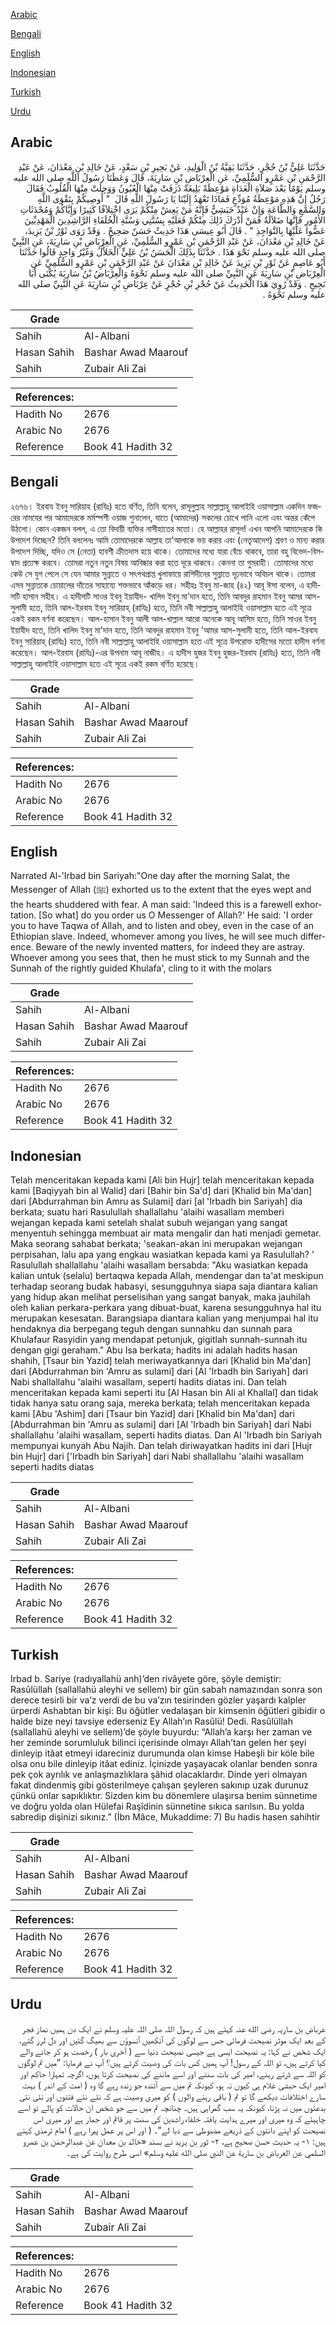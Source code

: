 [Arabic](#arabic)

[Bengali](#bengali)

[English](#english)

[Indonesian](#indonesian)

[Turkish](#turkish)

[Urdu](#urdu)

## Arabic


<div dir="rtl" lang="ar" style={{fontSize:'larger',backgroundColor:'#f8f9fa',padding:20}}>
حَدَّثَنَا عَلِيُّ بْنُ حُجْرٍ، حَدَّثَنَا بَقِيَّةُ بْنُ الْوَلِيدِ، عَنْ بَحِيرِ بْنِ سَعْدٍ، عَنْ خَالِدِ بْنِ مَعْدَانَ، عَنْ عَبْدِ الرَّحْمَنِ بْنِ عَمْرٍو السُّلَمِيِّ، عَنِ الْعِرْبَاضِ بْنِ سَارِيَةَ، قَالَ وَعَظَنَا رَسُولُ اللَّهِ صلى الله عليه وسلم يَوْمًا بَعْدَ صَلاَةِ الْغَدَاةِ مَوْعِظَةً بَلِيغَةً ذَرَفَتْ مِنْهَا الْعُيُونُ وَوَجِلَتْ مِنْهَا الْقُلُوبُ فَقَالَ رَجُلٌ إِنَّ هَذِهِ مَوْعِظَةُ مُوَدِّعٍ فَمَاذَا تَعْهَدُ إِلَيْنَا يَا رَسُولَ اللَّهِ قَالَ ‏ "‏ أُوصِيكُمْ بِتَقْوَى اللَّهِ وَالسَّمْعِ وَالطَّاعَةِ وَإِنْ عَبْدٌ حَبَشِيٌّ فَإِنَّهُ مَنْ يَعِشْ مِنْكُمْ يَرَى اخْتِلاَفًا كَثِيرًا وَإِيَّاكُمْ وَمُحْدَثَاتِ الأُمُورِ فَإِنَّهَا ضَلاَلَةٌ فَمَنْ أَدْرَكَ ذَلِكَ مِنْكُمْ فَعَلَيْهِ بِسُنَّتِي وَسُنَّةِ الْخُلَفَاءِ الرَّاشِدِينَ الْمَهْدِيِّينَ عَضُّوا عَلَيْهَا بِالنَّوَاجِذِ ‏"‏ ‏.‏ قَالَ أَبُو عِيسَى هَذَا حَدِيثٌ حَسَنٌ صَحِيحٌ ‏.‏ وَقَدْ رَوَى ثَوْرُ بْنُ يَزِيدَ، عَنْ خَالِدِ بْنِ مَعْدَانَ، عَنْ عَبْدِ الرَّحْمَنِ بْنِ عَمْرٍو السُّلَمِيِّ، عَنِ الْعِرْبَاضِ بْنِ سَارِيَةَ، عَنِ النَّبِيِّ صلى الله عليه وسلم نَحْوَ هَذَا ‏.‏ حَدَّثَنَا بِذَلِكَ الْحَسَنُ بْنُ عَلِيٍّ الْخَلاَّلُ وَغَيْرُ وَاحِدٍ قَالُوا حَدَّثَنَا أَبُو عَاصِمٍ عَنْ ثَوْرِ بْنِ يَزِيدَ عَنْ خَالِدِ بْنِ مَعْدَانَ عَنْ عَبْدِ الرَّحْمَنِ بْنِ عَمْرٍو السُّلَمِيِّ عَنِ الْعِرْبَاضِ بْنِ سَارِيَةَ عَنِ النَّبِيِّ صلى الله عليه وسلم نَحْوَهُ وَالْعِرْبَاضُ بْنُ سَارِيَةَ يُكْنَى أَبَا نَجِيحٍ ‏.‏ وَقَدْ رُوِيَ هَذَا الْحَدِيثُ عَنْ حُجْرِ بْنِ حُجْرٍ عَنْ عِرْبَاضِ بْنِ سَارِيَةَ عَنِ النَّبِيِّ صلى الله عليه وسلم نَحْوَهُ ‏.‏
</div>
<div style={{backgroundColor:'#f8f9fa',padding:20, marginBottom: 10}}><table> <thead> <tr> <th>Grade</th> <th></th> </tr> </thead> <tbody> <tr><td>Sahih</td><td>Al-Albani</td></tr><tr><td>Hasan Sahih</td><td>Bashar Awad Maarouf</td></tr><tr><td>Sahih</td><td>Zubair Ali Zai</td></tr></tbody></table><table> <thead> <tr> <th>References:</th> <th></th> </tr> </thead> <tbody><tr><td>Hadith No</td><td>2676</td></tr><tr><td>Arabic No</td><td>2676</td></tr><tr><td>Reference</td><td>Book 41 Hadith 32</td></tr></tbody></table></div>

## Bengali


<div dir="ltr" lang="bn" style={{fontSize:'larger',backgroundColor:'#f8f9fa',padding:20}}>
২৬৭৬। ইরবায ইবনু সারিয়াহ (রাযিঃ) হতে বর্ণিত, তিনি বলেন, রাসূলুল্লাহ সাল্লাল্লাহু আলাইহি ওয়াসাল্লাম একদিন ফজরের নামযের পর আমাদেরকে মর্মস্পশী ওয়াজ শুনালেন, যাতে (আমাদের) সকলের চোখে পানি এলো এবং অন্তর কেঁপে উঠলো। কোন একজন বলল, এ তো বিদায়ী ব্যক্তির নাসীহাতের মতো। হে আল্লাহর রাসূল! এখন আপনি আমাদেরকে কি উপদেশ দিচ্ছেন? তিনি বললেনঃ আমি তোমাদেরকে আল্লাহ তা’আলাকে ভয় করার এবং (নেতৃআদেশ) শ্রবণ ও মান্য করার উপদেশ দিচ্ছি, যদিও সে (নেতা) হাবশী ক্রীতদাস হয়ে থাকে। তোমাদের মধ্যে যারা বেঁচে থাকবে, তারা বহু বিভেদ-বিসম্বাদ প্রত্যক্ষ করবে। তোমরা নতুন নতুন বিষয় আবিষ্কার করা হতে দূরে থাকবে। কেননা তা গুমরাহী। তোমাদের মধ্যে কেউ সে যুগ পেলে সে যেন আমার সুন্নাতে ও সৎপথপ্রাপ্ত খুলাফায়ে রাশিদীনের সুন্নাতে দৃঢ়ভাবে অবিচল থাকে। তোমরা এসব সুন্নাতকে চোয়ালের দাঁতের সাহায্যে শক্তভাবে আঁকড়ে ধর। সহীহঃ ইবনু মা-জাহ (৪২) আবূ ঈসা বলেন, এ হাদীসটি হাসান সহীহ। এ হাদীসটি সাওর ইবনু ইয়াযীদ- খালিদ ইবনু মা'দান হতে, তিনি আবদুর রাহমান ইবনু আমর আস-সুলামী হতে, তিনি আল-ইরবায ইবনু সারিয়াহ্ (রাযিঃ) হতে, তিনি নবী সাল্লাল্লাহু আলাইহি ওয়াসাল্লাম হতে এই সূত্রে একই রকম বর্ণনা করেছেন। আল-হাসান ইবনু আলী আল-খাল্লাল আরো অনেকে আবূ আসিম হতে, তিনি সাওর ইবনু ইয়াযীদ হতে, তিনি খালিদ ইবনু মা'দান হতে, তিনি আবদুর রাহমান ইবনু 'আমর আস-সুলামী হতে, তিনি আল-ইরবায ইবনু সারিয়াহ্ (রাযিঃ) হতে, তিনি নবী সাল্লাল্লাহু আলাইহি ওয়াসাল্লাম হতে এই সূত্রে উপরোক্ত হাদীসের মতো হাদীস বর্ণনা করেছেন। আল-ইরবায (রাযিঃ)-এর উপনাম আবূ নাজীহ। এ হাদীস হুজর ইবনু হুজর-ইরবায (রাযিঃ) হতে, তিনি নবী সাল্লাল্লাহু আলাইহি ওয়াসাল্লাম হতে এই সূত্রে একই রকম বর্ণিত হয়েছে।
</div>
<div style={{backgroundColor:'#f8f9fa',padding:20, marginBottom: 10}}><table> <thead> <tr> <th>Grade</th> <th></th> </tr> </thead> <tbody> <tr><td>Sahih</td><td>Al-Albani</td></tr><tr><td>Hasan Sahih</td><td>Bashar Awad Maarouf</td></tr><tr><td>Sahih</td><td>Zubair Ali Zai</td></tr></tbody></table><table> <thead> <tr> <th>References:</th> <th></th> </tr> </thead> <tbody><tr><td>Hadith No</td><td>2676</td></tr><tr><td>Arabic No</td><td>2676</td></tr><tr><td>Reference</td><td>Book 41 Hadith 32</td></tr></tbody></table></div>

## English


<div dir="ltr" lang="en" style={{fontSize:'larger',backgroundColor:'#f8f9fa',padding:20}}>
Narrated Al-'Irbad bin Sariyah:"One day after the morning Salat, the Messenger of Allah (ﷺ) exhorted us to the extent that the eyes wept and the hearts shuddered with fear. A man said: 'Indeed this is a farewell exhortation. [So what] do you order us O Messenger of Allah?' He said: 'I order you to have Taqwa of Allah, and to listen and obey, even in the case of an Ethiopian slave. Indeed, whomever among you lives, he will see much difference. Beware of the newly invented matters, for indeed they are astray. Whoever among you sees that, then he must stick to my Sunnah and the Sunnah of the rightly guided Khulafa', cling to it with the molars
</div>
<div style={{backgroundColor:'#f8f9fa',padding:20, marginBottom: 10}}><table> <thead> <tr> <th>Grade</th> <th></th> </tr> </thead> <tbody> <tr><td>Sahih</td><td>Al-Albani</td></tr><tr><td>Hasan Sahih</td><td>Bashar Awad Maarouf</td></tr><tr><td>Sahih</td><td>Zubair Ali Zai</td></tr></tbody></table><table> <thead> <tr> <th>References:</th> <th></th> </tr> </thead> <tbody><tr><td>Hadith No</td><td>2676</td></tr><tr><td>Arabic No</td><td>2676</td></tr><tr><td>Reference</td><td>Book 41 Hadith 32</td></tr></tbody></table></div>

## Indonesian


<div dir="ltr" lang="id" style={{fontSize:'larger',backgroundColor:'#f8f9fa',padding:20}}>
Telah menceritakan kepada kami [Ali bin Hujr] telah menceritakan kepada kami [Baqiyyah bin al Walid] dari [Bahir bin Sa'd] dari [Khalid bin Ma'dan] dari [Abdurrahman bin Amru as Sulami] dari [al 'Irbadh bin Sariyah] dia berkata; suatu hari Rasulullah shallallahu 'alaihi wasallam memberi wejangan kepada kami setelah shalat subuh wejangan yang sangat menyentuh sehingga membuat air mata mengalir dan hati menjadi gemetar. Maka seorang sahabat berkata; 'seakan-akan ini merupakan wejangan perpisahan, lalu apa yang engkau wasiatkan kepada kami ya Rasulullah? ' Rasulullah shallallahu 'alaihi wasallam bersabda: "Aku wasiatkan kepada kalian untuk (selalu) bertaqwa kepada Allah, mendengar dan ta'at meskipun terhadap seorang budak habasyi, sesungguhnya siapa saja diantara kalian yang hidup akan melihat perselisihan yang sangat banyak, maka jauhilah oleh kalian perkara-perkara yang dibuat-buat, karena sesungguhnya hal itu merupakan kesesatan. Barangsiapa diantara kalian yang menjumpai hal itu hendaknya dia berpegang teguh dengan sunnahku dan sunnah para Khulafaur Rasyidin yang mendapat petunjuk, gigitlah sunnah-sunnah itu dengan gigi geraham." Abu Isa berkata; hadits ini adalah hadits hasan shahih, [Tsaur bin Yazid] telah meriwayatkannya dari [Khalid bin Ma'dan] dari [Abdurrahman bin 'Amru as sulami] dari [Al 'Irbadh bin Sariyah] dari Nabi shallallahu 'alaihi wasallam, seperti hadits diatas ini. Dan telah menceritakan kepada kami seperti itu [Al Hasan bin Ali al Khallal] dan tidak tidak hanya satu orang saja, mereka berkata; telah menceritakan kepada kami [Abu 'Ashim] dari [Tsaur bin Yazid] dari [Khalid bin Ma'dan] dari [Abdurrahman bin 'Amru as sulami] dari [Al 'Irbadh bin Sariyah] dari Nabi shallallahu 'alaihi wasallam, seperti hadits diatas. Dan Al 'Irbadh bin Sariyah mempunyai kunyah Abu Najih. Dan telah diriwayatkan hadits ini dari [Hujr bin Hujr] dari ['Irbadh bin Sariyah] dari Nabi shallallahu 'alaihi wasallam seperti hadits diatas
</div>
<div style={{backgroundColor:'#f8f9fa',padding:20, marginBottom: 10}}><table> <thead> <tr> <th>Grade</th> <th></th> </tr> </thead> <tbody> <tr><td>Sahih</td><td>Al-Albani</td></tr><tr><td>Hasan Sahih</td><td>Bashar Awad Maarouf</td></tr><tr><td>Sahih</td><td>Zubair Ali Zai</td></tr></tbody></table><table> <thead> <tr> <th>References:</th> <th></th> </tr> </thead> <tbody><tr><td>Hadith No</td><td>2676</td></tr><tr><td>Arabic No</td><td>2676</td></tr><tr><td>Reference</td><td>Book 41 Hadith 32</td></tr></tbody></table></div>

## Turkish


<div dir="ltr" lang="tr" style={{fontSize:'larger',backgroundColor:'#f8f9fa',padding:20}}>
Irbad b. Sariye (radıyallahü anh)’den rivâyete göre, şöyle demiştir: Rasûlüllah (sallallahü aleyhi ve sellem) bir gün sabah namazından sonra son derece tesirli bir va’z verdi de bu va’zın tesirinden gözler yaşardı kalpler ürperdi Ashabtan bir kişi: Bu öğütler vedalaşan bir kimsenin öğütleri gibidir o halde bize neyi tavsiye ederseniz Ey Allah’ın Rasûlü! Dedi. Rasûlüllah (sallallahü aleyhi ve sellem)’de şöyle buyurdu: “Allah’a karşı her zaman ve her zeminde sorumluluk bilinci içerisinde olmayı Allah’tan gelen her şeyi dinleyip itâat etmeyi idareciniz durumunda olan kimse Habeşli bir köle bile olsa onu bile dinleyip itâat ediniz. İçinizde yaşayacak olanlar benden sonra pek çok ayrılık ve anlaşmazlıklara şâhid olacaklardır. Dinde yeri olmayan fakat dindenmiş gibi gösterilmeye çalışan şeyleren sakınıp uzak durunuz çünkü onlar sapıklıktır. Sizden kim bu dönemlere ulaşırsa benim sünnetime ve doğru yolda olan Hülefai Raşîdinin sünnetine sıkıca sarılsın. Bu yolda sabredip dişinizi sıkınız.” (İbn Mâce, Mukaddime: 7) Bu hadis hasen sahihtir
</div>
<div style={{backgroundColor:'#f8f9fa',padding:20, marginBottom: 10}}><table> <thead> <tr> <th>Grade</th> <th></th> </tr> </thead> <tbody> <tr><td>Sahih</td><td>Al-Albani</td></tr><tr><td>Hasan Sahih</td><td>Bashar Awad Maarouf</td></tr><tr><td>Sahih</td><td>Zubair Ali Zai</td></tr></tbody></table><table> <thead> <tr> <th>References:</th> <th></th> </tr> </thead> <tbody><tr><td>Hadith No</td><td>2676</td></tr><tr><td>Arabic No</td><td>2676</td></tr><tr><td>Reference</td><td>Book 41 Hadith 32</td></tr></tbody></table></div>

## Urdu


<div dir="rtl" lang="ur" style={{fontSize:'larger',backgroundColor:'#f8f9fa',padding:20}}>
عرباض بن ساریہ رضی الله عنہ کہتے ہیں کہ رسول اللہ صلی اللہ علیہ وسلم نے ایک دن ہمیں نماز فجر کے بعد ایک موثر نصیحت فرمائی جس سے لوگوں کی آنکھیں آنسوؤں سے بھیگ گئیں اور دل لرز گئے، ایک شخص نے کہا: یہ نصیحت ایسی ہے جیسی نصیحت دنیا سے ( آخری بار ) رخصت ہو کر جانے والے کیا کرتے ہیں، تو اللہ کے رسول! آپ ہمیں کس بات کی وصیت کرتے ہیں؟ آپ نے فرمایا: ”میں تم لوگوں کو اللہ سے ڈرتے رہنے، امیر کی بات سننے اور اسے ماننے کی نصیحت کرتا ہوں، اگرچہ تمہارا حاکم اور امیر ایک حبشی غلام ہی کیوں نہ ہو، کیونکہ تم میں سے آئندہ جو زندہ رہے گا وہ ( امت کے اندر ) بہت سارے اختلافات دیکھے گا تو تم ( باقی رہنے والوں ) کو میری وصیت ہے کہ نئے نئے فتنوں اور نئی نئی بدعتوں میں نہ پڑنا، کیونکہ یہ سب گمراہی ہیں۔ چنانچہ تم میں سے جو شخص ان حالات کو پالے تو اسے چاہیئے کہ وہ میری اور میرے ہدایت یافتہ خلفاء راشدین کی سنت پر قائم اور جمار ہے اور میری اس نصیحت کو اپنے دانتوں کے ذریعے مضبوطی سے دبا لے“۔ ( اور اس پر عمل پیرا رہے ) امام ترمذی کہتے ہیں: ۱- یہ حدیث حسن صحیح ہے، ۲- ثور بن یزید نے بسند «خالد بن معدان عن عبدالرحمٰن بن عمرو السلمي عن العرباض بن سارية عن النبي صلى الله عليه وسلم» اسی طرح روایت کی ہے۔
</div>
<div style={{backgroundColor:'#f8f9fa',padding:20, marginBottom: 10}}><table> <thead> <tr> <th>Grade</th> <th></th> </tr> </thead> <tbody> <tr><td>Sahih</td><td>Al-Albani</td></tr><tr><td>Hasan Sahih</td><td>Bashar Awad Maarouf</td></tr><tr><td>Sahih</td><td>Zubair Ali Zai</td></tr></tbody></table><table> <thead> <tr> <th>References:</th> <th></th> </tr> </thead> <tbody><tr><td>Hadith No</td><td>2676</td></tr><tr><td>Arabic No</td><td>2676</td></tr><tr><td>Reference</td><td>Book 41 Hadith 32</td></tr></tbody></table></div>